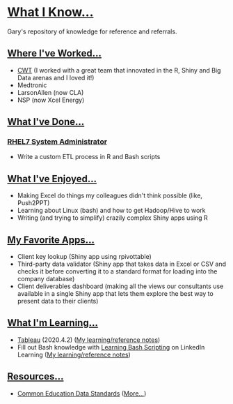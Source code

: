 # [What I Know...][1]
Gary's repository of knowledge for reference and referrals. 

## [Where I've Worked...][2]

* [CWT](https://www.mycwt.com/) (I worked with a great team that innovated in the R, Shiny and Big Data arenas and I loved it!)
* Medtronic
* LarsonAllen (now CLA)
* NSP (now Xcel Energy)

## [What I've Done...][21]

### [RHEL7 System Administrator][22]

* Write a custom ETL process in R and Bash scripts

## [What I've Enjoyed...][3]

* Making Excel do things my colleagues didn't think possible (like, Push2PPT)
* Learning about Linux (bash) and how to get Hadoop/Hive to work
* Writing (and trying to simplify) crazily complex Shiny apps using R

## [My Favorite Apps...][4]

* Client key lookup (Shiny app using rpivottable)
* Third-party data validator (Shiny app that takes data in Excel or CSV and checks it before converting it to a standard format for loading into the company database)
* Client deliverables dashboard (making all the views our consultants use available in a single Shiny app that lets them explore the best way to present data to their clients)

## [What I'm Learning...][18]

* [Tableau][19] (2020.4.2) ([My learning/reference notes](https://github.com/garywhiteford/whatIknow/blob/main/docs/Notes-Tableau_Essential_Training.pdf))
* Fill out Bash knowledge with [Learning Bash Scripting][20] on LinkedIn Learning ([My learning/reference notes](https://github.com/garywhiteford/whatIknow/blob/main/docs/Notes-Learning_Bash_Scripting.pdf))

## [Resources...][12]

* [Common Education Data Standards](https://ceds.ed.gov/relatedInitiatives.aspx) ([More...][13])

[1]: https://webbrain.com/brainpage/brain/9FA1AB0A-92D5-7E37-B20C-96A1F84461C0/parent/com.thebrain.webbrain.pages.clientsupport.BrainFullPage#-1
[2]: https://webbrain.com/brainpage/brain/9FA1AB0A-92D5-7E37-B20C-96A1F84461C0/parent/com.thebrain.webbrain.pages.clientsupport.BrainFullPage#-2
[3]: https://webbrain.com/brainpage/brain/9FA1AB0A-92D5-7E37-B20C-96A1F84461C0/parent/com.thebrain.webbrain.pages.clientsupport.BrainFullPage#-3
[4]: https://webbrain.com/brainpage/brain/9FA1AB0A-92D5-7E37-B20C-96A1F84461C0/parent/com.thebrain.webbrain.pages.clientsupport.BrainFullPage#-4
[12]: https://webbrain.com/brainpage/brain/9FA1AB0A-92D5-7E37-B20C-96A1F84461C0/parent/com.thebrain.webbrain.pages.clientsupport.BrainFullPage#-12
[13]: https://webbrain.com/brainpage/brain/9FA1AB0A-92D5-7E37-B20C-96A1F84461C0/parent/com.thebrain.webbrain.pages.clientsupport.BrainFullPage#-13
[18]: https://webbrain.com/brainpage/brain/9FA1AB0A-92D5-7E37-B20C-96A1F84461C0/parent/com.thebrain.webbrain.pages.clientsupport.BrainFullPage#-18
[19]: https://webbrain.com/brainpage/brain/9FA1AB0A-92D5-7E37-B20C-96A1F84461C0/parent/com.thebrain.webbrain.pages.clientsupport.BrainFullPage#-19
[20]: https://webbrain.com/brainpage/brain/9FA1AB0A-92D5-7E37-B20C-96A1F84461C0/parent/com.thebrain.webbrain.pages.clientsupport.BrainFullPage#-20
[21]: https://webbrain.com/brainpage/brain/9FA1AB0A-92D5-7E37-B20C-96A1F84461C0/parent/com.thebrain.webbrain.pages.clientsupport.BrainFullPage#-21
[22]: https://webbrain.com/brainpage/brain/9FA1AB0A-92D5-7E37-B20C-96A1F84461C0/parent/com.thebrain.webbrain.pages.clientsupport.BrainFullPage#-22
